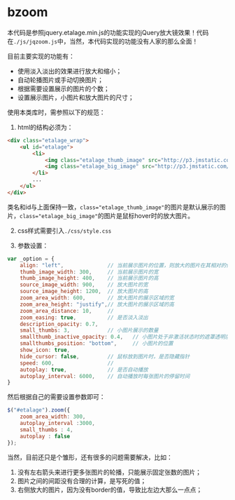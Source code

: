 # bzoom  

本代码是参照jquery.etalage.min.js的功能实现的jQuery放大镜效果！代码在`./js/jqzoom.js`中，当然，本代码实现的功能没有人家的那么全面！  

目前主要实现的功能有：
*  使用淡入淡出的效果进行放大和缩小；  
*  自动轮播图片或手动切换图片；
*  根据需要设置展示的图片的个数；  
*  设置展示图片，小图片和放大图片的尺寸；  

使用本类库时，需参照以下的规范：  

1. html的结构必须为：
```html
<div class="etalage_wrap">
    <ul id="etalage">
        <li>
            <img class="etalage_thumb_image" src="http://p3.jmstatic.com/product/000/506/506658_std/506658_pop_375_500_1.jpg" title="first img" />
            <img class="etalage_big_image" src="http://p3.jmstatic.com/product/000/506/506658_std/506658_pop_750_1000_1.jpg"/>
        </li>
       	...
    </ul>
</div>
```
类名和id与上面保持一致，`class="etalage_thumb_image"`的图片是默认展示的图片，`class="etalage_big_image"`的图片是鼠标hover时的放大图片。  

2. css样式需要引入`./css/style.css`  

3. 参数设置：  
```javascript
var _option = {
	align: "left",				// 当前展示图片的位置，则放大的图片在其相对的位置
	thumb_image_width: 300,		// 当前展示图片的宽
	thumb_image_height: 400,	// 当前展示图片的高
	source_image_width: 900,  	// 放大图片的宽
	source_image_height: 1200,	// 放大图片的高
	zoom_area_width: 600, 		// 放大图片的展示区域的宽
	zoom_area_height: "justify",// 放大图片的展示区域的高
	zoom_area_distance: 10,     // 
	zoom_easing: true,          // 是否淡入淡出
	description_opacity: 0.7,
	small_thumbs: 3,			// 小图片展示的数量
	smallthumb_inactive_opacity: 0.4, 	// 小图片处于非激活状态时的遮罩透明度
	smallthumbs_position: "bottom",		// 小图片的位置
	show_icon: true,
	hide_cursor: false,			// 鼠标放到图片时，是否隐藏指针
	speed: 600,     			// 
	autoplay: true,				// 是否自动播放
	autoplay_interval: 6000, 	// 自动播放时每张图片的停留时间
}
```
然后根据自己的需要设置参数即可：  
```javascript
$("#etalage").zoom({
	zoom_area_width: 300,
    autoplay_interval :3000,
    small_thumbs : 4,
    autoplay : false
});
```

当然，目前还只是个雏形，还有很多的问题需要解决，比如：
1. 没有左右箭头来进行更多张图片的轮播，只能展示固定张数的图片；  
2. 图片之间的间距没有合理的计算，是写死的值；  
3. 右侧放大的图片，因为没有border的值，导致比左边大那么一点点；  

